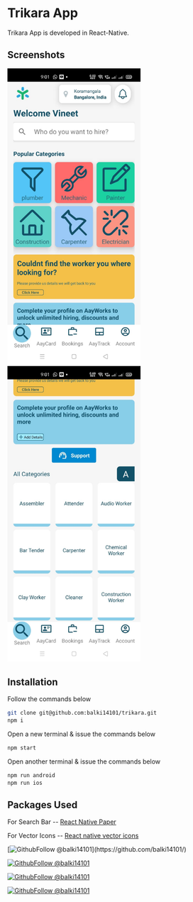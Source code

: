 # Trikara App

Trikara App is developed in React-Native.
## Screenshots
<img src="https://github.com/balki14101/trikara/blob/master/shot1.jpeg?raw=true" width=300/>
<img src="https://github.com/balki14101/trikara/blob/master/shot2.jpeg?raw=true" width=300/>

## Installation

Follow the commands below


```bash
git clone git@github.com:balki14101/trikara.git
npm i
```
Open a new terminal & issue the commands below
```bash
npm start
```
Open another terminal & issue the commands below
```bash
npm run android
npm run ios
```
## Packages Used
For Search Bar -- [React Native Paper](https://callstack.github.io/react-native-paper/) 

For Vector Icons -- [React native vector icons](https://www.npmjs.com/package/react-native-vector-icons)

[![GithubFollow @balki14101](https://img.shields.io/github/last-commit/balki14101/trikara?)](https://github.com/balki14101/)

[![GithubFollow @balki14101](https://img.shields.io/github/languages/code-size/balki14101/trikara?color=pink)](https://github.com/balki14101/)

[![GithubFollow @balki14101](https://img.shields.io/github/repo-size/balki14101/trikara)](https://github.com/balki14101/)

[![GithubFollow @balki14101](https://img.shields.io/github/commit-activity/m/trikara?color=%23DB62B2%20)](https://github.com/balki14101/)
